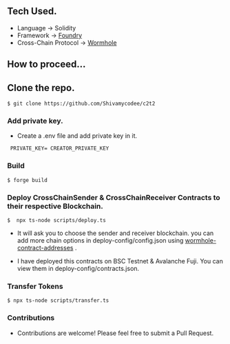 ## Tech Used.

- Language -> Solidity
- Framework -> [Foundry](https://book.getfoundry.sh/)
- Cross-Chain Protocol -> [Wormhole](https://wormhole.com/docs/tutorials/by-product/contract-integrations/cross-chain-token-contracts/)

## How to proceed...


## Clone the repo.

```shell
$ git clone https://github.com/Shivamycodee/c2t2
```

### Add private key.

- Create a .env file and add private key in it.

```shell
 PRIVATE_KEY= CREATOR_PRIVATE_KEY
```

### Build

```shell
$ forge build
```

### Deploy CrossChainSender & CrossChainReceiver Contracts to their respective Blockchain.

```shell
$  npx ts-node scripts/deploy.ts
```

- It will ask you to choose the sender and receiver blockchain. you can add more chain options in deploy-config/config.json using [wormhole-contract-addresses](https://wormhole.com/docs/build/reference/contract-addresses/) . 

- I have deployed this contracts on BSC Testnet & Avalanche Fuji. You can view them in deploy-config/contracts.json.

### Transfer Tokens

```shell
$ npx ts-node scripts/transfer.ts
```

### Contributions

- Contributions are welcome! Please feel free to submit a Pull Request.
